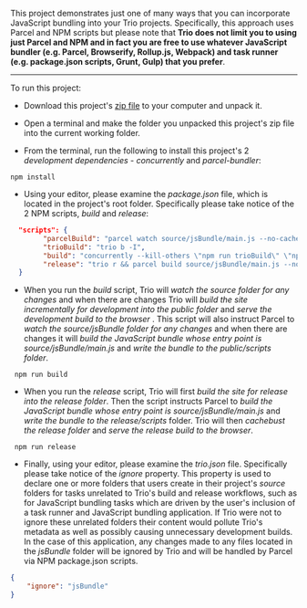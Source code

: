 This project demonstrates just one of many ways that you can incorporate JavaScript bundling into your Trio projects. Specifically, this approach uses Parcel and NPM scripts but please note that __Trio does not limit you to using just Parcel and NPM and in fact you are free to use whatever JavaScript bundler (e.g. Parcel, Browserify, Rollup.js, Webpack) and task runner (e.g. package.json scripts, Grunt, Gulp) that you prefer__.

<hr>

To run this project:

* Download this project's <a href="https://github.com/4awpawz/bundlewithparcel/archive/refs/heads/master.zip">zip file</a> to your computer and unpack it.

* Open a terminal and make the folder you unpacked this project's zip file into the current working folder.

* From the terminal, run the following to install this project's 2 _development dependencies_ - _concurrently_ and _parcel-bundler_:

```shell
npm install
```

* Using your editor, please examine the _package.json_ file, which is located in the project's root folder. Specifically please take notice of the 2 NPM scripts, _build_ and _release_:

```json
  "scripts": {
        "parcelBuild": "parcel watch source/jsBundle/main.js --no-cache --out-dir public/scripts --public-url /scripts/",
        "trioBuild": "trio b -I",
        "build": "concurrently --kill-others \"npm run trioBuild\" \"npm run parcelBuild\" ",
        "release": "trio r && parcel build source/jsBundle/main.js --no-cache --out-dir release/scripts --public-url /scripts/ && trio c -m && trio s -r"
  }
```

* When you run the _build_ script, Trio will _watch the source folder for any changes_ and when there are changes Trio will _build the site incrementally for development into the public folder_ and _serve the development build to the browser_ . This script will also instruct Parcel to _watch the source/jsBundle folder for any changes_ and when there are changes it will _build the JavaScript bundle whose entry point is source/jsBundle/main.js_ and _write the bundle to the public/scripts folder_.

```shell
 npm run build
```

* When you run the _release_ script, Trio will first _build the site for release into the release folder_. Then the script instructs Parcel to _build the JavaScript bundle whose entry point is source/jsBundle/main.js_ and _write the bundle to the release/scripts_ folder. Trio will then _cachebust the release folder_ and _serve the release build to the browser_.

```shell
 npm run release
```

* Finally, using your editor, please examine the _trio.json_ file. Specifically please take notice of the _ignore_ property. This property is used to declare one or more folders that users create in their project's _source_ folders for tasks unrelated to Trio's build and release workflows, such as for JavaScript bundling tasks which are driven by the user's inclusion of a task runner and JavaScript bundling application. If Trio were not to ignore these unrelated folders their content would pollute Trio's metadata as well as possibly causing unnecessary development builds. In the case of this application, any changes made to any files located in the _jsBundle_ folder will be ignored by Trio and will be handled by Parcel via NPM package.json scripts.

```json
{
    "ignore": "jsBundle"
}
```
